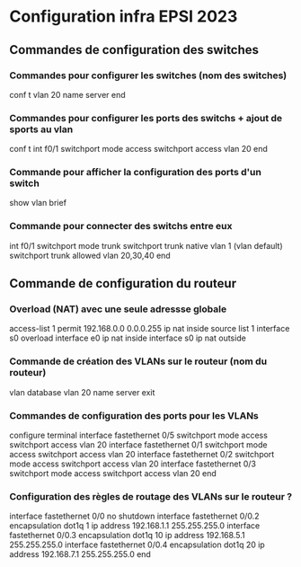 # Configuration infra EPSI 2023

## Commandes de configuration des switches

### Commandes pour configurer les switches (nom des switches)
  conf t
  vlan 20
  name server
  end

### Commandes pour configurer les ports des switchs + ajout de sports au vlan
  conf t
  int f0/1
  switchport mode access
  switchport access vlan 20
  end

### Commande pour afficher la configuration des ports d'un switch 
  show vlan brief

### Commande pour connecter des switchs entre eux
  int f0/1
  switchport mode trunk
  switchport trunk native vlan 1 (vlan default)
  switchport trunk allowed vlan 20,30,40
  end

## Commande de configuration du routeur

### Overload (NAT) avec une seule adressse globale
  access-list 1 permit 192.168.0.0 0.0.0.255
  ip nat inside source list 1 interface s0 overload
  interface e0
  ip nat inside
  interface s0
  ip nat outside

### Commande de création des VLANs sur le routeur (nom du routeur)
  vlan database
  vlan 20 name server
  exit
  
### Commandes de configuration des ports pour les VLANs
  configure terminal
  interface fastethernet 0/5
  switchport mode access 
  switchport access vlan 20
  interface fastethernet 0/1
  switchport mode access 
  switchport access vlan 20
  interface fastethernet 0/2
  switchport mode access
  switchport access vlan 20
  interface fastethernet 0/3
  switchport mode access 
  switchport access vlan 20
  end
  
### Configuration des règles de routage des VLANs sur le routeur ?
  interface fastethernet 0/0
  no shutdown
  interface fastethernet 0/0.2
  encapsulation dot1q 1
  ip address 192.168.1.1 255.255.255.0
  interface fastethernet 0/0.3
  encapsulation dot1q 10
  ip address 192.168.5.1 255.255.255.0 
  interface fastethernet 0/0.4 
  encapsulation dot1q 20 
  ip address 192.168.7.1 255.255.255.0 
  end

<!--### ajout de gateway pour vlan
Se brancher aux ports correspondants (ici pour le VLAN 20)
  ip default gateway 192.168.20.254-->
